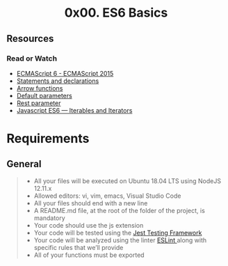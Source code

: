 <center><h1>0x00. ES6 Basics</h1></center>

## Resources

### Read or Watch

* <a href ="https://www.w3schools.com/js/js_es6.asp" > ECMAScript 6 - ECMAScript 2015 </a> <br>
* <a href = "https://developer.mozilla.org/en-US/docs/Web/JavaScript/Reference/Statements" > Statements and declarations </a> <br>
* <a href ="https://developer.mozilla.org/en-US/docs/Web/JavaScript/Reference/Functions/Arrow_functions"> Arrow functions </a> <br>
* <a href = "https://developer.mozilla.org/en-US/docs/Web/JavaScript/Reference/Functions/Default_parameters"> Default parameters </a>
* <a href = "https://developer.mozilla.org/en-US/docs/Web/JavaScript/Reference/Functions/rest_parameters"> Rest parameter </a><br>
* <a href = "https://towardsdatascience.com/javascript-es6-iterables-and-iterators-de18b54f4d4"> Javascript ES6 — Iterables and Iterators </a>

# Requirements

## General

> - All your files will be executed on Ubuntu 18.04 LTS using NodeJS 12.11.x
> - Allowed editors: vi, vim, emacs, Visual Studio Code
> - All your files should end with a new line
> - A README.md file, at the root of the folder of the project, is mandatory
> - Your code should use the js extension
> - Your code will be tested using the <a href = "https://jestjs.io/"> Jest Testing Framework </a>
> - Your code will be analyzed using the linter <a href = "https://eslint.org/"> ESLint </a> along with specific rules that we’ll provide
> - All of your functions must be exported
